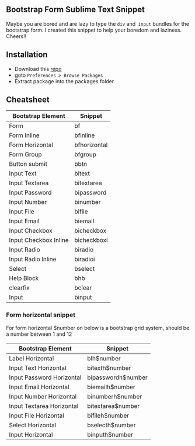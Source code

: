 ## Bootstrap Form Sublime Text Snippet

Maybe you are bored and are lazy to type the `div` and` input` bundles for the bootstrap form. I created this snippet to help your boredom and laziness. Cheers!!

## Installation

* Download this [repo](https://github.com/yusrilhs/bootstrapformsublime/archive/master.zip)
* goto `Preferences > Browse Packages`
* Extract package into the packages folder

## Cheatsheet

| Bootstrap Element         | Snippet             |
|---------------------------|---------------------|
| Form                      | bf                  |
| Form Inline               | bfinline            |
| Form Horizontal           | bfhorizontal        |
| Form Group                | bfgroup             |
| Button submit             | bbtn                |
| Input Text                | bitext              |
| Input Textarea            | bitextarea          |
| Input Password            | bipassword          |
| Input Number              | binumber            |
| Input File                | bifile              |
| Input Email               | biemail             |
| Input Checkbox            | bicheckbox          |
| Input Checkbox Inline     | bicheckboxi         |
| Input Radio               | biradio             |
| Input Radio Inline        | biradioi            |
| Select                    | bselect             |
| Help Block                | bhb                 |
| clearfix                  | bclear              |
| Input                     | binput              |

### Form horizontal snippet

For form horizontal $number on below is a bootstrap grid system, should be a number between 1 and 12

| Bootstrap Element             | Snippet                 |
| ------------------------------|-------------------------|
| Label Horizontal              | blh$number              |
| Input Text Horizontal         | bitexth$number          |
| Input Password Horizontal     | bipasswordh$number      |
| Input Email Horizontal        | biemailh$number         |
| Input Number Horizontal       | binumberh$number        |
| Input Textarea Horizontal     | bitextarea$number       |
| Input File Horizontal         | bifileh$number          |
| Select Horizontal             | bselecth$number         |
| Input Horizontal              | binputh$number          |
